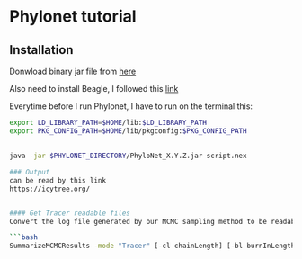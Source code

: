 # Phylonet tutorial

## Installation
Donwload binary jar file from [here](https://bioinfocs.rice.edu/phylonet)

Also need to install Beagle, I followed this [link](https://github.com/beagle-dev/beagle-lib/wiki/LinuxInstallInstructions)

Everytime before I run Phylonet, I have to run on the terminal this:
```bash
export LD_LIBRARY_PATH=$HOME/lib:$LD_LIBRARY_PATH
export PKG_CONFIG_PATH=$HOME/lib/pkgconfig:$PKG_CONFIG_PATH
```

##
```bash
java -jar $PHYLONET_DIRECTORY/PhyloNet_X.Y.Z.jar script.nex

### Output
can be read by this link
https://icytree.org/


#### Get Tracer readable files
Convert the log file generated by our MCMC sampling method to be readable by Tracer

```bash
SummarizeMCMCResults -mode "Tracer" [-cl chainLength] [-bl burnInLength] [-sf sampleFrequency] [-outfile filename] [-truenet networkString] 
```
